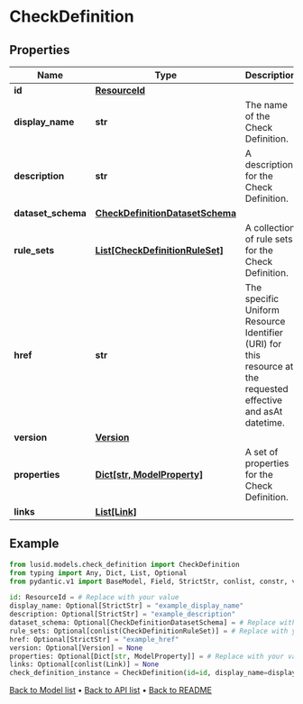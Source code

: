 # CheckDefinition

## Properties
Name | Type | Description | Notes
------------ | ------------- | ------------- | -------------
**id** | [**ResourceId**](ResourceId.md) |  | 
**display_name** | **str** | The name of the Check Definition. | [optional] 
**description** | **str** | A description for the Check Definition. | [optional] 
**dataset_schema** | [**CheckDefinitionDatasetSchema**](CheckDefinitionDatasetSchema.md) |  | [optional] 
**rule_sets** | [**List[CheckDefinitionRuleSet]**](CheckDefinitionRuleSet.md) | A collection of rule sets for the Check Definition. | [optional] 
**href** | **str** | The specific Uniform Resource Identifier (URI) for this resource at the requested effective and asAt datetime. | [optional] 
**version** | [**Version**](Version.md) |  | [optional] 
**properties** | [**Dict[str, ModelProperty]**](ModelProperty.md) | A set of properties for the Check Definition. | [optional] 
**links** | [**List[Link]**](Link.md) |  | [optional] 
## Example

```python
from lusid.models.check_definition import CheckDefinition
from typing import Any, Dict, List, Optional
from pydantic.v1 import BaseModel, Field, StrictStr, conlist, constr, validator

id: ResourceId = # Replace with your value
display_name: Optional[StrictStr] = "example_display_name"
description: Optional[StrictStr] = "example_description"
dataset_schema: Optional[CheckDefinitionDatasetSchema] = # Replace with your value
rule_sets: Optional[conlist(CheckDefinitionRuleSet)] = # Replace with your value
href: Optional[StrictStr] = "example_href"
version: Optional[Version] = None
properties: Optional[Dict[str, ModelProperty]] = # Replace with your value
links: Optional[conlist(Link)] = None
check_definition_instance = CheckDefinition(id=id, display_name=display_name, description=description, dataset_schema=dataset_schema, rule_sets=rule_sets, href=href, version=version, properties=properties, links=links)

```

[Back to Model list](../README.md#documentation-for-models) &#8226; [Back to API list](../README.md#documentation-for-api-endpoints) &#8226; [Back to README](../README.md)

